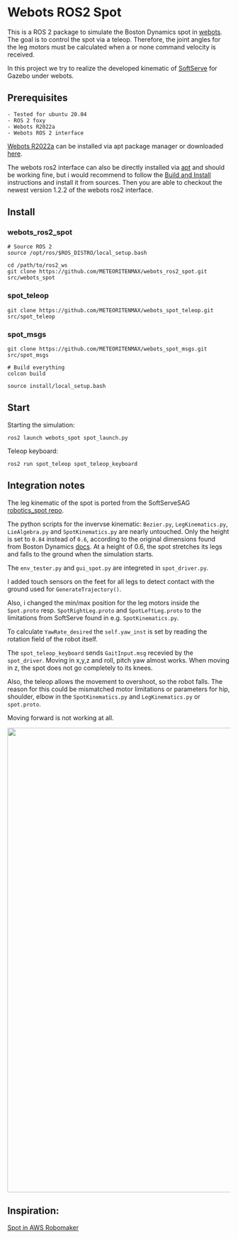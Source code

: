 # Webots ROS2 Spot

This is a ROS 2 package to simulate the Boston Dynamics spot in [webots](https://cyberbotics.com/). The goal is to control the spot via a teleop.
Therefore, the joint angles for the leg motors must be calculated when a or none command velocity is received.

In this project we try to realize the developed kinematic of [SoftServe](https://www.softserveinc.com/en-us/blog/spot-simulation-tools) for Gazebo under webots.


## Prerequisites

    - Tested for ubuntu 20.04
    - ROS 2 foxy        
    - Webots R2022a
    - Webots ROS 2 interface

[Webots R2022a](https://cyberbotics.com/doc/guide/installation-procedure#installing-the-debian-package-with-the-advanced-packaging-tool-apt) can be installed via apt package manager or downloaded [here](https://github.com/cyberbotics/webots/releases).

The webots ros2 interface can also be directly installed via [apt](https://github.com/cyberbotics/webots_ros2/wiki/Getting-Started) and should be working fine, but i would recommend to follow the [Build and Install](https://github.com/cyberbotics/webots_ros2/wiki/Build-and-Install) instructions and install it from sources.
Then you are able to checkout the newest version 1.2.2 of the webots ros2 interface.

## Install 

### webots_ros2_spot
```
# Source ROS 2
source /opt/ros/$ROS_DISTRO/local_setup.bash

cd /path/to/ros2_ws
git clone https://github.com/METEORITENMAX/webots_ros2_spot.git src/webots_spot
```
### spot_teleop
```
git clone https://github.com/METEORITENMAX/webots_spot_teleop.git src/spot_teleop
```
### spot_msgs
```
git clone https://github.com/METEORITENMAX/webots_spot_msgs.git src/spot_msgs

# Build everything
colcon build

source install/local_setup.bash
```
## Start
Starting the simulation:

    ros2 launch webots_spot spot_launch.py

Teleop keyboard:

    ros2 run spot_teleop spot_teleop_keyboard

## Integration notes
The leg kinematic of the spot is ported from the SoftServeSAG [robotics_spot repo](https://github.com/SoftServeSAG/robotics_spot/tree/temp_robomaker). 

The python scripts for the invervse kinematic: `Bezier.py`, `LegKinematics.py`, `LieAlgebra.py` and `SpotKinematics.py` are nearly untouched.
Only the height is set to `0.84` instead of `0.6`, according to the original dimensions found from Boston Dynamics [docs](https://dev.bostondynamics.com/docs/concepts/about_spot#dimensions).
At a height of 0.6, the spot stretches its legs and falls to the ground when the simulation starts.

The `env_tester.py` and `gui_spot.py` are integreted in `spot_driver.py`.

I added touch sensors on the feet for all legs to detect contact with the ground used for `GenerateTrajectory()`.

Also, i changed the min/max position for the leg motors inside the `Spot.proto` resp. `SpotRightLeg.proto` and `SpotLeftLeg.proto` to the limitations from SoftServe found in e.g. `SpotKinematics.py`.

To calculate `YawRate_desired` the `self.yaw_inst` is set by reading the rotation field of the robot itself.

The `spot_teleop_keyboard` sends `GaitInput.msg` recevied by the `spot_driver`.
Moving in x,y,z and roll, pitch yaw almost works. When moving in z, the spot does not go completely to its knees.

Also, the teleop allows the movement to overshoot, so the robot falls.
The reason for this could be mismatched motor limitations or parameters for hip, shoulder, elbow in the `SpotKinematics.py` and `LegKinematics.py` or `spot.proto`.

Moving forward is not working at all.

<img src="https://fh-aachen.sciebo.de/s/AcGtrbTN9mxG9OY/download" width="1050">

## Inspiration:

[Spot in AWS Robomaker](https://github.com/SoftServeSAG/robotics_spot/tree/temp_robomaker)